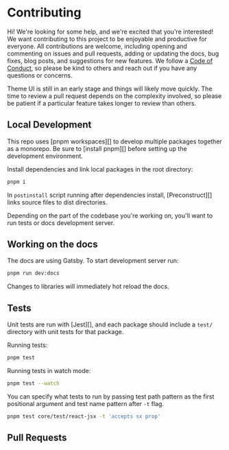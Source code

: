 
# Contributing

Hi! We're looking for some help, and we're excited that you're interested! We
want contributing to this project to be enjoyable and productive for everyone.
All contributions are welcome, including opening and commenting on issues and
pull requests, adding or updating the docs, bug fixes, blog posts, and
suggestions for new features. We follow a [Code of Conduct](CODE_OF_CONDUCT.md),
so please be kind to others and reach out if you have any questions or concerns.

Theme UI is still in an early stage and things will likely move quickly. The
time to review a pull request depends on the complexity involved, so please be
patient if a particular feature takes longer to review than others.

## Local Development

This repo uses [pnpm workspaces][] to develop multiple packages together as a
monorepo. Be sure to [install pnpm][] before setting up the development
environment.

Install dependencies and link local packages in the root directory:

```sh
pnpm i
```

In `postinstall` script running after dependencies install, [Preconstruct][]
links source files to dist directories.

Depending on the part of the codebase you're working on, you'll want to run
tests or docs development server.

## Working on the docs

The docs are using Gatsby. To start development server run:

```sh
pnpm run dev:docs
```

Changes to libraries will immediately hot reload the docs.

## Tests

Unit tests are run with [Jest][], and each package should include a `test/`
directory with unit tests for that package.

Running tests:

```sh
pnpm test
```

Running tests in watch mode:

```sh
pnpm test --watch
```

You can specify what tests to run by passing test path pattern as the first
positional argument and test name pattern after `-t` flag.

```sh
pnpm test core/test/react-jsx -t 'accepts sx prop'
```

## Pull Requests